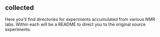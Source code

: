 collected
---------

Here you'll find directories for experiments accumulated from various NMR labs.
Within each will be a README to direct you to the original source experiments.
